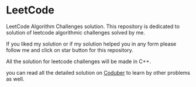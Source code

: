 # LeetCode
LeetCode Algorithm Challenges solution. This repository is dedicated to solution of leetcode algorithmic challenges solved by me.


If you liked my solution or if my solution helped you in any form please follow me and click on star button for this repository.


All the solution for leetcode challenges will be made in C++. 

you can read all the detailed solution on <a href="https://coduber.com">Coduber</a> to learn by other problems as well.
